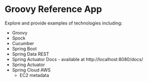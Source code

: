 # Groovy Reference App 

Explore and provide examples of technologies including:

* Groovy
* Spock
* Cucumber
* Spring Boot
* Spring Data REST
* Spring Actuator Docs - available at http://localhost:8080/docs/
* Spring Actuator
* Spring Cloud AWS
    * EC2 metadata   

